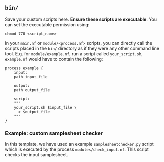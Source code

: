 ## `bin/`

Save your custom scripts here. **Ensure these scripts are executable**. You can set the executable permission using:
```
chmod 770 <script_name>
```

In your `main.nf` or `module/<process.nf>` scripts, you can directly call the scripts placed in the `bin/` directory as if they were any other command line tool. E.g. for `module/example.nf`, run a script called `your_script.sh`, `example.nf` would have to contain the following:

```
process example {
    input:
    path input_file

    output:
    path output_file

    script:
    """
    your_script.sh $input_file \
      > $output_file
    """
}
```

### Example: custom samplesheet checker

In this template, we have used an example `samplesheetchecker.py` script which is executed by the process `modules/check_input.nf`. This script checks the input samplesheet. 